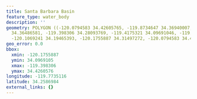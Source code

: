 ```yaml
---
title: Santa Barbara Basin
feature_type: water_body
description: ''
geometry: POLYGON ((-120.0794583 34.42605765, -119.8734647 34.36940007, -119.5795804
  34.36486581, -119.398306 34.28093769, -119.4175321 34.09691046, -119.7773343 34.14693287,
  -120.1069241 34.19465393, -120.1755887 34.31497272, -120.0794583 34.42605765))
geo_error: 0.0
bbox:
  xmin: -120.1755887
  ymin: 34.0969105
  xmax: -119.398306
  ymax: 34.4260576
longitude: -119.7735116
latitude: 34.2586984
external_links: {}
---
```

